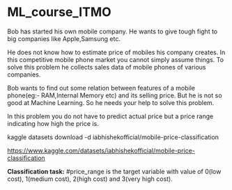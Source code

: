 # ML_course_ITMO

Bob has started his own mobile company. He wants to give tough fight to big companies like Apple,Samsung etc.

He does not know how to estimate price of mobiles his company creates. In this competitive mobile phone market you cannot simply assume things. To solve this problem he collects sales data of mobile phones of various companies.

Bob wants to find out some relation between features of a mobile phone(eg:- RAM,Internal Memory etc) and its selling price. But he is not so good at Machine Learning. So he needs your help to solve this problem.

In this problem you do not have to predict actual price but a price range indicating how high the price is.

kaggle datasets download -d iabhishekofficial/mobile-price-classification

https://www.kaggle.com/datasets/iabhishekofficial/mobile-price-classification

**Classification task:** #price_range is the target variable with value of 0(low cost), 1(medium cost), 2(high cost) and 3(very high cost).
